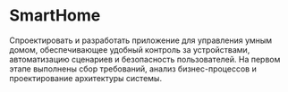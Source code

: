 # SmartHome
Спроектировать и разработать приложение для управления умным домом, обеспечивающее удобный контроль за устройствами, автоматизацию сценариев и безопасность пользователей. На первом этапе выполнены сбор требований, анализ бизнес-процессов и проектирование архитектуры системы.
